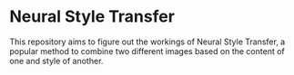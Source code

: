 # Neural Style Transfer
This repository aims to figure out the workings of Neural Style Transfer, a popular method to combine two different images based on the content of one and style of another.

